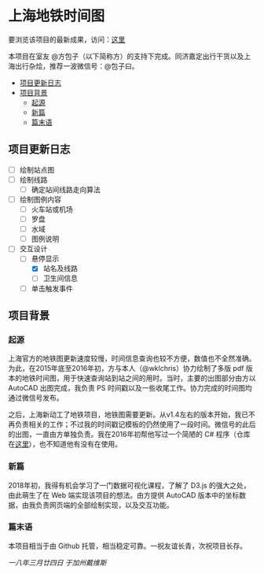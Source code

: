 # 上海地铁时间图

要浏览该项目的最新成果，访问：[这里](https://wklchris.github.io/Visual-Projects/SHMetro/SHMetro.html)

本项目在室友 @方包子（以下简称方）的支持下完成。同济嘉定出行干货以及上海出行杂烩，推荐一波微信号：@包子曰。

- [项目更新日志](#项目更新日志)
- [项目背景](#项目背景)
  - [起源](#起源)
  - [新篇](#新篇)
  - [篇末语](#篇末语)

## 项目更新日志

- [ ] 绘制站点图
- [ ] 绘制线路
  - [ ] 确定站间线路走向算法
- [ ] 绘制图例内容
  - [ ] 火车站或机场
  - [ ] 罗盘
  - [ ] 水域
  - [ ] 图例说明
- [ ] 交互设计
  - [ ] 悬停显示
    - [x] 站名及线路
    - [ ] 卫生间信息
  - [ ] 单击触发事件

## 项目背景

### 起源

上海官方的地铁图更新速度较慢，时间信息查询也较不方便，数值也不全然准确。为此，在2015年底至2016年初，方与本人（@wklchris）协力绘制了多版 pdf 版本的地铁时间图，用于快速查询站到站之间的用时。当时，主要的出图部分由方以 AutoCAD 出图完成，我负责 PS 时间戳以及一些收尾工作。协力完成的时间图均通过微信号发布。

之后，上海新动工了地铁项目，地铁图需要更新。从v1.4左右的版本开始，我已不再负责相关的工作；不过我的时间戳记模板的仍然使用了一段时间。微信号的此后的出图，一直由方单独负责。我在2016年初帮他写过一个简陋的 C\# 程序（仓库在[这里](https://github.com/wklchris/RouteMapDrawing)），也不知道他有没有在使用。 

### 新篇

2018年初，我得有机会学习了一门数据可视化课程，了解了 D3.js 的强大之处，由此萌生了在 Web 端实现该项目的想法。由方提供 AutoCAD 版本中的坐标数据，由我负责网页端的全部绘制实现，以及交互功能。

### 篇末语

本项目相当于由 Github 托管，相当稳定可靠。一祝友谊长青，次祝项目长存。


*一八年三月廿四日 于加州戴维斯*
